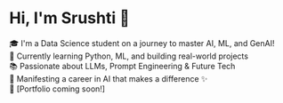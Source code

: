 # Hi, I'm Srushti 👋

🎓 I'm a Data Science student on a journey to master AI, ML, and GenAI!  
🚀 Currently learning Python, ML, and building real-world projects  
📚 Passionate about LLMs, Prompt Engineering & Future Tech  
💖 Manifesting a career in AI that makes a difference ✨  
🔗 [Portfolio coming soon!]


